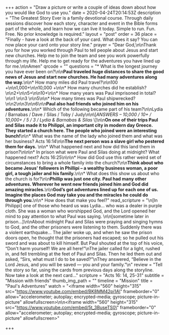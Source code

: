 +++
action = "Draw a picture or write a couple of ideas down about how you would like God to use you."
date = 2020-04-24T20:14:53Z
description = "The Greatest Story Ever is a family devotional course.  Through daily sessions discover how each story, character and event in the Bible forms part of the whole, and learn how we can live it today. Simple to run. Fun. Free. No prior knowledge is required."
layout = "post"
order = 36
place = "Finally - have a look at the back of your card. What does it say? You can now place your card onto your story line."
prayer = "Dear God,\n\nThank you for how you worked through Paul to tell people about Jesus and start new churches. Help me to join the team and see you work powerfully through my life. Help me to get ready for the adventures you have lined up for me.\n\nAmen"
qrcode = ""
questions = "* What is the longest journey you have ever been on?\n\n**Paul traveled huge distances to share the good news of Jesus and start new churches. He had many adventures along the way.**\n\n* How many miles did Paul travel?\n\n100 +\n\n1,000+\n\n10,000 +\n\n* How many churches did he establish?\n\n2+\n\n5+\n\n10+\n\n* How many years was Paul imprisoned in total?\n\n1 \n\n3 \n\n5\n\n* How many times was Paul shipwrecked?\n\n2\n\n3\n\n6\n\n**Paul also had friends who joined him on his adventures.**\n\n* Which of the following became part of his team?\n\nLydia / Barnabas / Dave / Silas / Toby / Judy\n\n\\[_ANSWERS – 10,000 / 10+ / 10,000+ / 5 / 3  / Lydia & Barnabas & Silas_ \\]\n\n**On one of their trips Paul and Silas made it to Philippi, an important city in modern day Greece. They started a church here. The people who joined were an interesting bunch!**\n\n* What was the name of the lady who joined them and what was her business? Acts 16:14\n\n**The next person was a slave girl who pestered them for days.** \n\n* What happened next and how did this land them in prison?\n\n\n* In prison what were Paul and Silas doing at midnight? What happened next? Acts 16:25\n\n\n* How did God use this rather weird set of circumstances to bring a whole family into the church?\n\n**Think about who became Jesus’ followers in Phillipi – a wealthy business woman, a poor girl, a tough jailer and his family.**\n\n* What does this show us about who the church is for?\n\n**Phillip was just one city. Paul had many other adventures. Wherever he went new friends joined him and God did amazing miracles.**\n\n**God’s got adventures lined up for each one of us. Imagine the places God may take you and the miracles he could do through you.**\n\n* How does that make you feel?"
read_scripture = "\n[In Philippi] one of those who heard us was Lydia… who was a dealer in purple cloth. She was a woman who worshipped God, and the Lord opened her mind to pay attention to what Paul was saying. \n\n[sometime later in prison…]\n\nAbout midnight Paul and Silas were praying and singing hymns to God, and the other prisoners were listening to them. Suddenly there was a violent earthquake… The jailer woke up, and when he saw the prison doors open, he thought that the prisoners had escaped; so he pulled out his sword and was about to kill himself. But Paul shouted at the top of his voice, “Don't harm yourself! We are all here!”\nThe jailer called for a light, rushed in, and fell trembling at the feet of Paul and Silas. Then he led them out and asked, “Sirs, what must I do to be saved?”\nThey answered, “Believe in the Lord Jesus, and you will be saved — you and your family.”\n"
review = "Tell the story so far, using the cards from previous days along the storyline.  Now take a look at the next card…"
scripture = "Acts 16: 14, 25-31"
subtitle = "Mission with friends"
thumb_img_path = ""
timeline = "Mission"
title = "Paul's Adventures"
watch = "<iframe width=\"560\" height=\"315\" src=\"https://www.youtube.com/embed/BK8MM42pi1A\" frameborder=\"0\" allow=\"accelerometer; autoplay; encrypted-media; gyroscope; picture-in-picture\" allowfullscreen></iframe>\n\n<iframe width=\"560\" height=\"315\" src=\"https://www.youtube.com/embed/5t_3BuseTS0\" frameborder=\"0\" allow=\"accelerometer; autoplay; encrypted-media; gyroscope; picture-in-picture\" allowfullscreen></iframe>"

+++
